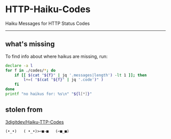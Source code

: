 # HTTP-Haiku-Codes

Haiku Messages for HTTP Status Codes

---

## what's missing

To find info about where haikus are missing, run:

```bash
declare -a l
for f in ./codes/*; do
    if [[ $(cat "${f}" | jq '.messages|length') -lt 1 ]]; then
        l+=( "$(cat "${f}" | jq '.code')" )
    fi
done
printf "no haikus for: %s\n" "${l[*]}"
```

## stolen from

[3digitdev/Haiku-TTP-Codes](https://github.com/3digitdev/Haiku-TTP-Codes)

`(•_•)   ( •_•)>⌐■-■   (⌐■_■)`
